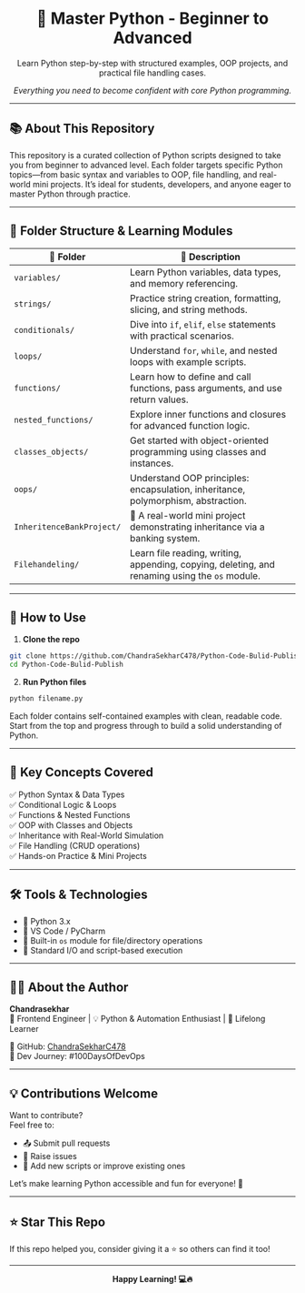 
<div align="center">
  <h1>🐍 Master Python - Beginner to Advanced</h1>
  <p>Learn Python step-by-step with structured examples, OOP projects, and practical file handling cases.</p>
  <p><i>Everything you need to become confident with core Python programming.</i></p>
</div>

---

## 📚 About This Repository

This repository is a curated collection of Python scripts designed to take you from beginner to advanced level. Each folder targets specific Python topics—from basic syntax and variables to OOP, file handling, and real-world mini projects. It’s ideal for students, developers, and anyone eager to master Python through practice.

---

## 🧱 Folder Structure & Learning Modules

| 📁 Folder | 📘 Description |
|----------|----------------|
| `variables/` | Learn Python variables, data types, and memory referencing. |
| `strings/` | Practice string creation, formatting, slicing, and string methods. |
| `conditionals/` | Dive into `if`, `elif`, `else` statements with practical scenarios. |
| `loops/` | Understand `for`, `while`, and nested loops with example scripts. |
| `functions/` | Learn how to define and call functions, pass arguments, and use return values. |
| `nested_functions/` | Explore inner functions and closures for advanced function logic. |
| `classes_objects/` | Get started with object-oriented programming using classes and instances. |
| `oops/` | Understand OOP principles: encapsulation, inheritance, polymorphism, abstraction. |
| `InheritenceBankProject/` | 🏦 A real-world mini project demonstrating inheritance via a banking system. |
| `Filehandeling/` | Learn file reading, writing, appending, copying, deleting, and renaming using the `os` module. |

---

## 🚀 How to Use

1. **Clone the repo**  
```bash
git clone https://github.com/ChandraSekharC478/Python-Code-Bulid-Publish.git
cd Python-Code-Bulid-Publish
```

2. **Run Python files**
```bash
python filename.py
```

Each folder contains self-contained examples with clean, readable code. Start from the top and progress through to build a solid understanding of Python.

---

## 🌟 Key Concepts Covered

✅ Python Syntax & Data Types  
✅ Conditional Logic & Loops  
✅ Functions & Nested Functions  
✅ OOP with Classes and Objects  
✅ Inheritance with Real-World Simulation  
✅ File Handling (CRUD operations)  
✅ Hands-on Practice & Mini Projects

---

## 🛠 Tools & Technologies

- 🐍 Python 3.x
- 🧠 VS Code / PyCharm
- 📁 Built-in `os` module for file/directory operations
- 🔧 Standard I/O and script-based execution

---

## 🙋‍♂️ About the Author

**Chandrasekhar**  
🎯 Frontend Engineer | 💡 Python & Automation Enthusiast | 🧩 Lifelong Learner  

🔗 GitHub: [ChandraSekharC478](https://github.com/ChandraSekharC478)  
 📘 Dev Journey: #100DaysOfDevOps  

---

## 💡 Contributions Welcome

Want to contribute?  
Feel free to:
- 📤 Submit pull requests
- 🐛 Raise issues
- 📌 Add new scripts or improve existing ones

Let’s make learning Python accessible and fun for everyone! 🫶

---

## ⭐️ Star This Repo

If this repo helped you, consider giving it a ⭐️ so others can find it too!

---

<div align="center">
  <b>Happy Learning! 💻🔥</b>
</div>
